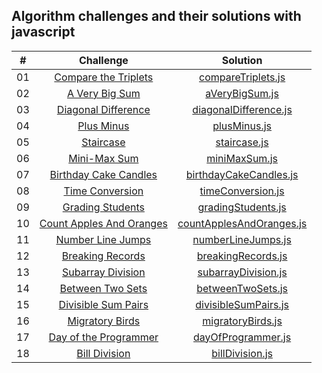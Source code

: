 ## Algorithm challenges and their solutions with javascript

|  #  |                                                      Challenge                                                      |                                  Solution                                  |
| :-: | :-----------------------------------------------------------------------------------------------------------------: | :------------------------------------------------------------------------: |
| 01  |    [Compare the Triplets](https://www.hackerrank.com/challenges/compare-the-triplets/problem?isFullScreen=true)     |       [compareTriplets.js](./algoritma_cozumleri/compareTriplets.js)       |
| 02  |          [A Very Big Sum](https://www.hackerrank.com/challenges/a-very-big-sum/problem?isFullScreen=true)           |           [aVeryBigSum.js](./algoritma_cozumleri/aVeryBigSum.js)           |
| 03  |     [Diagonal Difference](https://www.hackerrank.com/challenges/diagonal-difference/problem?isFullScreen=true)      |    [diagonalDifference.js](./algoritma_cozumleri/diagonalDifference.js)    |
| 04  |              [Plus Minus](https://www.hackerrank.com/challenges/plus-minus/problem?isFullScreen=true)               |             [plusMinus.js](./algoritma_cozumleri/plusMinus.js)             |
| 05  |               [Staircase](https://www.hackerrank.com/challenges/staircase/problem?isFullScreen=true)                |             [staircase.js](./algoritma_cozumleri/staircase.js)             |
| 06  |            [Mini-Max Sum](https://www.hackerrank.com/challenges/mini-max-sum/problem?isFullScreen=true)             |            [miniMaxSum.js](./algoritma_cozumleri/miniMaxSum.js)            |
| 07  |   [Birthday Cake Candles](https://www.hackerrank.com/challenges/birthday-cake-candles/problem?isFullScreen=true)    |   [birthdayCakeCandles.js](./algoritma_cozumleri/birthdayCakeCandles.js)   |
| 08  |         [Time Conversion](https://www.hackerrank.com/challenges/time-conversion/problem?isFullScreen=true)          |        [timeConversion.js](./algoritma_cozumleri/timeConversion.js)        |
| 09  |             [Grading Students](https://www.hackerrank.com/challenges/grading/problem?isFullScreen=true)             |       [gradingStudents.js](./algoritma_cozumleri/gradingStudents.js)       |
| 10  |    [Count Apples And Oranges](https://www.hackerrank.com/challenges/apple-and-orange/problem?isFullScreen=true)     | [countApplesAndOranges.js](./algoritma_cozumleri/countApplesAndOranges.js) |
| 11  |            [Number Line Jumps](https://www.hackerrank.com/challenges/kangaroo/problem?isFullScreen=true)            |       [numberLineJumps.js](./algoritma_cozumleri/numberLineJumps.js)       |
| 12  | [Breaking Records](https://www.hackerrank.com/challenges/breaking-best-and-worst-records/problem?isFullScreen=true) |       [breakingRecords.js](./algoritma_cozumleri/breakingRecords.js)       |
| 13  |        [Subarray Division](https://www.hackerrank.com/challenges/the-birthday-bar/problem?isFullScreen=true)        |      [subarrayDivision.js](./algoritma_cozumleri/subarrayDivision.js)      |
| 14  |        [Between Two Sets](https://www.hackerrank.com/challenges/between-two-sets/problem?isFullScreen=true)         |        [betweenTwoSets.js](./algoritma_cozumleri/betweenTwoSets.js)        |
| 15  |     [Divisible Sum Pairs](https://www.hackerrank.com/challenges/divisible-sum-pairs/problem?isFullScreen=true)      |     [divisibleSumPairs.js](./algoritma_cozumleri/divisibleSumPairs.js)     |
| 16  |         [Migratory Birds](https://www.hackerrank.com/challenges/migratory-birds/problem?isFullScreen=true)          |        [migratoryBirds.js](./algoritma_cozumleri/migratoryBirds.js)        |
| 17  |   [Day of the Programmer](https://www.hackerrank.com/challenges/day-of-the-programmer/problem?isFullScreen=true)    |       [dayOfProgrammer.js](./algoritma_cozumleri/dayOfProgrammer.js)       |
| 18  |            [Bill Division](https://www.hackerrank.com/challenges/bon-appetit/problem?isFullScreen=true)             |          [billDivision.js](./algoritma_cozumleri/billDivision.js)          |
